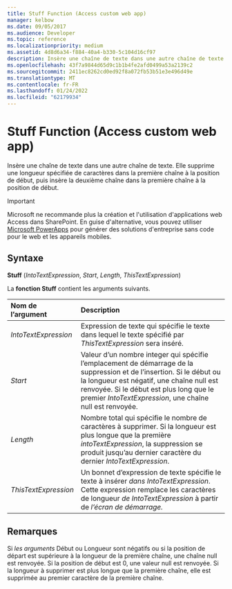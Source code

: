 ```yaml
---
title: Stuff Function (Access custom web app)
manager: kelbow
ms.date: 09/05/2017
ms.audience: Developer
ms.topic: reference
ms.localizationpriority: medium
ms.assetid: 4d8d6a34-f884-40a4-b330-5c104d16cf97
description: Insère une chaîne de texte dans une autre chaîne de texte. Elle supprime une longueur spécifiée de caractères dans la première chaîne à la position de début, puis insère la deuxième chaîne dans la première chaîne à la position de début.
ms.openlocfilehash: 43f7a9844d65d9c1b1b4fe2afd0499a53a2139c2
ms.sourcegitcommit: 2411ec8262cd0ed92f8a072fb53b51e3e496d49e
ms.translationtype: MT
ms.contentlocale: fr-FR
ms.lasthandoff: 01/24/2022
ms.locfileid: "62179934"
---
```

# <a name="stuff-function-access-custom-web-app"></a>Stuff Function (Access custom web app)

Insère une chaîne de texte dans une autre chaîne de texte. Elle supprime une longueur spécifiée de caractères dans la première chaîne à la position de début, puis insère la deuxième chaîne dans la première chaîne à la position de début.
  
> [!IMPORTANT]
> Microsoft ne recommande plus la création et l'utilisation d'applications web Access dans SharePoint. En guise d'alternative, vous pouvez utiliser [Microsoft PowerApps](https://powerapps.microsoft.com/) pour générer des solutions d'entreprise sans code pour le web et les appareils mobiles.
  
## <a name="syntax"></a>Syntaxe

 **Stuff** (*IntoTextExpression*, *Start*, *Length*, *ThisTextExpression*)
  
La **fonction Stuff** contient les arguments suivants.
  
|**Nom de l’argument**|**Description**|
|:-----|:-----|
| *IntoTextExpression*  <br/> |Expression de texte qui spécifie le texte dans lequel le texte spécifié par *ThisTextExpression* sera inséré.  <br/> |
| *Start*  <br/> |Valeur d’un nombre integer qui spécifie l’emplacement de démarrage de la suppression et de l’insertion. Si le début ou la longueur est négatif, une chaîne null est renvoyée. Si le début est plus long que le premier *IntoTextExpression*, une chaîne null est renvoyée.  <br/> |
| *Length*  <br/> |Nombre total qui spécifie le nombre de caractères à supprimer. Si la longueur est plus longue que la première *intoTextExpression*, la suppression se produit jusqu’au dernier caractère du dernier *IntoTextExpression*.  <br/> |
| *ThisTextExpression*  <br/> |Un bonnet d’expression de texte spécifie le texte à insérer *dans IntoTextExpression*. Cette expression remplace les caractères de longueur *de IntoTextExpression* à partir de *l’écran de démarrage.*  <br/> |

## <a name="remarks"></a>Remarques

Si *les* *arguments* Début ou Longueur sont négatifs ou si la position de départ est supérieure à la longueur de la première chaîne, une chaîne null est renvoyée. Si la position de début est 0, une valeur null est renvoyée. Si la longueur à supprimer est plus longue que la première chaîne, elle est supprimée au premier caractère de la première chaîne.
  
